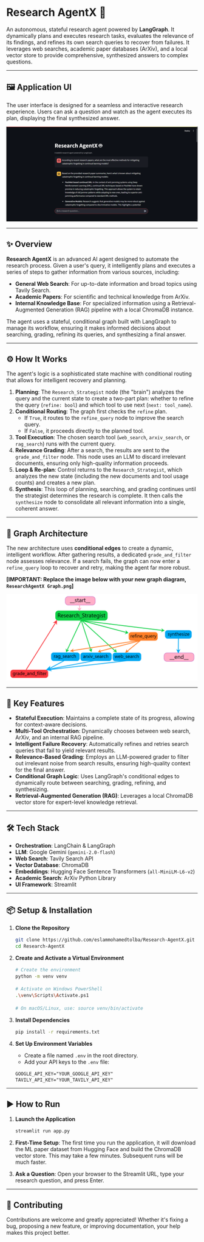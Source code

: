 # Research AgentX 🤖

An autonomous, stateful research agent powered by **LangGraph**. It dynamically plans and executes research tasks, evaluates the relevance of its findings, and refines its own search queries to recover from failures. It leverages web searches, academic paper databases (ArXiv), and a local vector store to provide comprehensive, synthesized answers to complex questions.

-----

## 🖼️ Application UI

The user interface is designed for a seamless and interactive research experience. Users can ask a question and watch as the agent executes its plan, displaying the final synthesized answer.

![ResearchAgentX Application](<ResearchAgentX App.png>)

-----

## ✨ Overview

**Research AgentX** is an advanced AI agent designed to automate the research process. Given a user's query, it intelligently plans and executes a series of steps to gather information from various sources, including:

- **General Web Search**: For up-to-date information and broad topics using Tavily Search.
- **Academic Papers**: For scientific and technical knowledge from ArXiv.
- **Internal Knowledge Base**: For specialized information using a Retrieval-Augmented Generation (RAG) pipeline with a local ChromaDB instance.

The agent uses a stateful, conditional graph built with LangGraph to manage its workflow, ensuring it makes informed decisions about searching, grading, refining its queries, and synthesizing a final answer.

-----

## ⚙️ How It Works

The agent's logic is a sophisticated state machine with conditional routing that allows for intelligent recovery and planning.

1.  **Planning**: The `Research_Strategist` node (the "brain") analyzes the query and the current state to create a two-part plan: whether to refine the query (`refine: bool`) and which tool to use next (`next: tool_name`).
2.  **Conditional Routing**: The graph first checks the `refine` plan.
    - If `True`, it routes to the `refine_query` node to improve the search query.
    - If `False`, it proceeds directly to the planned tool.
3.  **Tool Execution**: The chosen search tool (`web_search`, `arxiv_search`, or `rag_search`) runs with the current query.
4.  **Relevance Grading**: After a search, the results are sent to the `grade_and_filter` node. This node uses an LLM to discard irrelevant documents, ensuring only high-quality information proceeds.
5.  **Loop & Re-plan**: Control returns to the `Research_Strategist`, which analyzes the new state (including the new documents and tool usage counts) and creates a new plan.
6.  **Synthesis**: This loop of planning, searching, and grading continues until the strategist determines the research is complete. It then calls the `synthesize` node to consolidate all relevant information into a single, coherent answer.

-----

## 🧠 Graph Architecture

The new architecture uses **conditional edges** to create a dynamic, intelligent workflow. After gathering results, a dedicated `grade_and_filter` node assesses relevance. If a search fails, the graph can now enter a `refine_query` loop to recover and retry, making the agent far more robust.

**[IMPORTANT: Replace the image below with your new graph diagram, `ResearchAgentX Graph.png`]**

![New ResearchAgentX Graph architecture](<ResearchAgentX Graph.PNG>)

-----

## 🚀 Key Features

- **Stateful Execution**: Maintains a complete state of its progress, allowing for context-aware decisions.
- **Multi-Tool Orchestration**: Dynamically chooses between web search, ArXiv, and an internal RAG pipeline.
- **Intelligent Failure Recovery**: Automatically refines and retries search queries that fail to yield relevant results.
- **Relevance-Based Grading**: Employs an LLM-powered grader to filter out irrelevant noise from search results, ensuring high-quality context for the final answer.
- **Conditional Graph Logic**: Uses LangGraph's conditional edges to dynamically route between searching, grading, refining, and synthesizing.
- **Retrieval-Augmented Generation (RAG)**: Leverages a local ChromaDB vector store for expert-level knowledge retrieval.

-----

## 🛠️ Tech Stack

- **Orchestration**: LangChain & LangGraph
- **LLM**: Google Gemini (`gemini-2.0-flash`)
- **Web Search**: Tavily Search API
- **Vector Database**: ChromaDB
- **Embeddings**: Hugging Face Sentence Transformers (`all-MiniLM-L6-v2`)
- **Academic Search**: ArXiv Python Library
- **UI Framework**: Streamlit

-----

## 📦 Setup & Installation

1.  **Clone the Repository**
    ```bash
    git clone https://github.com/eslammohamedtolba/Research-AgentX.git
    cd Research-AgentX
    ```

2.  **Create and Activate a Virtual Environment**
    ```bash
    # Create the environment
    python -m venv venv
    
    # Activate on Windows PowerShell
    .\venv\Scripts\Activate.ps1
    
    # On macOS/Linux, use: source venv/bin/activate
    ```

3.  **Install Dependencies**
    ```bash
    pip install -r requirements.txt
    ```

4.  **Set Up Environment Variables**
    - Create a file named `.env` in the root directory.
    - Add your API keys to the `.env` file:
    ```env
    GOOGLE_API_KEY="YOUR_GOOGLE_API_KEY"
    TAVILY_API_KEY="YOUR_TAVILY_API_KEY"
    ```

-----

## ▶️ How to Run

1.  **Launch the Application**
    ```bash
    streamlit run app.py
    ```

2.  **First-Time Setup**: The first time you run the application, it will download the ML paper dataset from Hugging Face and build the ChromaDB vector store. This may take a few minutes. Subsequent runs will be much faster.

3.  **Ask a Question**: Open your browser to the Streamlit URL, type your research question, and press Enter.

-----

## 🤝 Contributing

Contributions are welcome and greatly appreciated! Whether it's fixing a bug, proposing a new feature, or improving documentation, your help makes this project better.